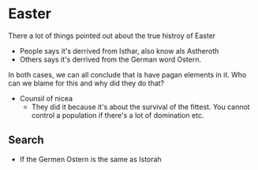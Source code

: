 # Easter
There a lot of things pointed out about the true histroy of Easter
- People says it's derrived from Isthar, also know als Astheroth
- Others says it's derrived from the German word Ostern.

In both cases, we can all conclude that is have pagan elements in it. 
Who can we blame for this and why did they do that?
- Counsil of nicea
	- They did it because it's about the survival of the fittest. You cannot control a population if there's a lot of domination etc.

## Search
- If the Germen Ostern is the same as Istorah